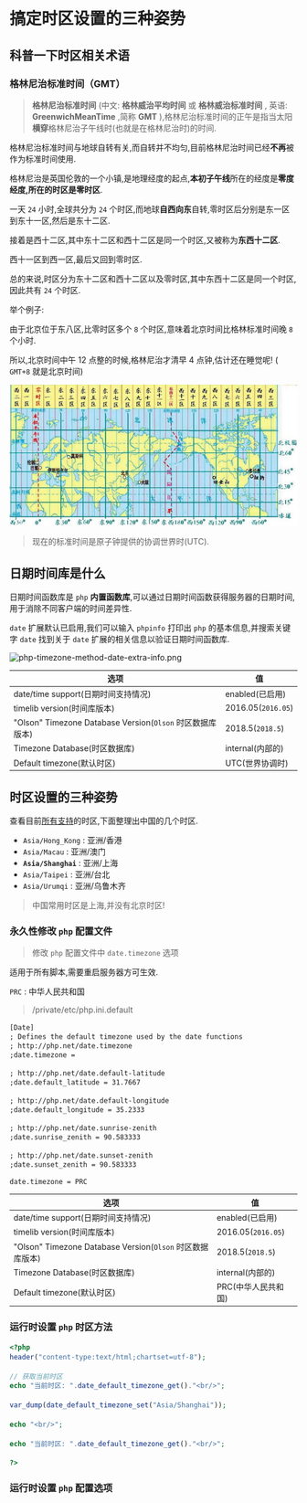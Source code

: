 # 搞定时区设置的三种姿势

## 科普一下时区相关术语

### 格林尼治标准时间（GMT）

> **格林尼治标准时间** (中文: **格林威治平均时间** 或 **格林威治标准时间** , 英语: **GreenwichMeanTime** ,简称 **GMT** ),格林尼治标准时间的正午是指当太阳**横穿**格林尼治子午线时(也就是在格林尼治时)的时间.

格林尼治标准时间与地球自转有关,而自转并不均匀,目前格林尼治时间已经**不再**被作为标准时间使用.

格林尼治是英国伦敦的一个小镇,是地理经度的起点,**本初子午线**所在的经度是**零度经度,**所在的时区是**零时区**.

一天 `24` 小时,全球共分为 `24` 个时区,而地球**自西向东**自转,零时区后分别是东一区到东十一区,然后是东十二区.

接着是西十二区,其中东十二区和西十二区是同一个时区,又被称为**东西十二区**.

西十一区到西一区,最后又回到零时区.

总的来说,时区分为东十二区和西十二区以及零时区,其中东西十二区是同一个时区,因此共有 `24` 个时区.

举个例子:

由于北京位于东八区,比零时区多个 `8` 个时区,意味着北京时间比格林标准时间晚 `8` 个小时.

所以,北京时间中午 12 点整的时候,格林尼治才清早 4 点钟,估计还在睡觉呢! ( `GMT+8` 就是北京时间)

![php-timezone-method-gmt-geo.jpg](./images/php-timezone-method-gmt-geo.jpg)

> 现在的标准时间是原子钟提供的协调世界时(UTC).

## 日期时间库是什么

日期时间函数库是 `php` **内置函数库**,可以通过日期时间函数获得服务器的日期时间,用于消除不同客户端的时间差异性.

`date` 扩展默认已启用,我们可以输入 `phpinfo` 打印出 `php` 的基本信息,并搜索关键字 `date` 找到关于 `date` 扩展的相关信息以验证日期时间函数库.

![php-timezone-method-date-extra-info.png](./images/php-timezone-method-date-extra-info.png)

|选项|值|
|-|-|
|date/time support(日期时间支持情况)|enabled(已启用)|
|timelib version(时间库版本)|2016.05(`2016.05`)|
|"Olson" Timezone Database Version(`Olson` 时区数据库版本)|2018.5(`2018.5`)|
|Timezone Database(时区数据库)|internal(内部的)|
|Default timezone(默认时区)|UTC(世界协调时)|

## 时区设置的三种姿势

查看目前[所有支持](https://www.php.net/manual/en/timezones.php)的时区,下面整理出中国的几个时区.

- `Asia/Hong_Kong` : 亚洲/香港
- `Asia/Macau` : 亚洲/澳门    
- **`Asia/Shanghai`** : 亚洲/上海
- `Asia/Taipei` : 亚洲/台北
- `Asia/Urumqi` : 亚洲/乌鲁木齐

> 中国常用时区是上海,并没有北京时区!

### 永久性修改 `php` 配置文件

> 修改 `php` 配置文件中 `date.timezone` 选项

适用于所有脚本,需要重启服务器方可生效.

`PRC` : 中华人民共和国

> /private/etc/php.ini.default

```
[Date]
; Defines the default timezone used by the date functions
; http://php.net/date.timezone
;date.timezone =

; http://php.net/date.default-latitude
;date.default_latitude = 31.7667

; http://php.net/date.default-longitude
;date.default_longitude = 35.2333

; http://php.net/date.sunrise-zenith
;date.sunrise_zenith = 90.583333

; http://php.net/date.sunset-zenith
;date.sunset_zenith = 90.583333
```

```
date.timezone = PRC
```


|选项|值|
|-|-|
|date/time support(日期时间支持情况)|enabled(已启用)|
|timelib version(时间库版本)|2016.05(`2016.05`)|
|"Olson" Timezone Database Version(`Olson` 时区数据库版本)|2018.5(`2018.5`)|
|Timezone Database(时区数据库)|internal(内部的)|
|Default timezone(默认时区)|PRC(中华人民共和国)|

### 运行时设置 `php` 时区方法

```php
<?php
header("content-type:text/html;chartset=utf-8");

// 获取当前时区
echo "当前时区: ".date_default_timezone_get()."<br/>";

var_dump(date_default_timezone_set("Asia/Shanghai"));

echo "<br/>";

echo "当前时区: ".date_default_timezone_get()."<br/>";

?>
```
### 运行时设置 `php` 配置选项


